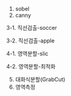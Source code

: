 1. sobel
2. canny

3-1. 직선검출-soccer

3-2. 직선검출-apple

4-1. 영역분할-slic

4-2. 영역분할-최적화

5. 대화식분할(GrabCut)
6. 영역측정
